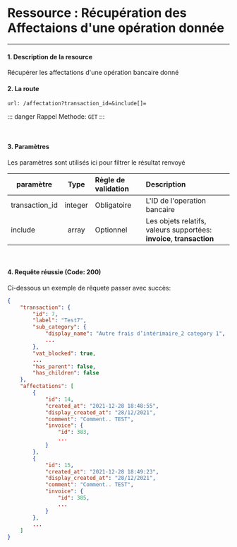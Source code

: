 # Ressource : Récupération des Affectaions d'une opération donnée

---

#### 1. Description de la resource

Récupérer les affectations d'une opération bancaire donné

#### 2. La route
```
url: /affectation?transaction_id=&include[]=
```

::: danger Rappel
Methode:  `GET`
:::

<br />

#### 3. Paramètres
Les paramètres sont utilisés ici pour filtrer le résultat renvoyé

| paramètre | Type | Règle de validation | Description |
| --------------- | :----------------: | :------------------------------------------------------------------------------------------------------------------------------------------------------------ | :---------------------------------------------------------------------------------------------------------- |
| transaction_id | integer | Obligatoire | L'ID de l'operation bancaire |
| include | array | Optionnel | Les objets relatifs, valeurs supportées: **invoice**, **transaction** |


<br />

#### 4. Requête réussie (Code: 200)

Ci-dessous un exemple de rêquete passer avec succès:

``` JSON
{
    "transaction": {
        "id": 7,
        "label": "Test7",
        "sub_category": {
            "display_name": "Autre frais d’intérimaire_2 category 1",
            ...
        },
        "vat_blocked": true,
        ...
        "has_parent": false,
        "has_children": false
    },
    "affectations": [
        {
            "id": 14,
            "created_at": "2021-12-28 18:48:55",
            "display_created_at": "28/12/2021",
            "comment": "Comment.. TEST",
            "invoice": {
                "id": 383,
                ...
            }
        },
        {
            "id": 15,
            "created_at": "2021-12-28 18:49:23",
            "display_created_at": "28/12/2021",
            "comment": "Comment.. TEST",
            "invoice": {
                "id": 385,
                ...
            }
        },
        ...
    ]
}
```

